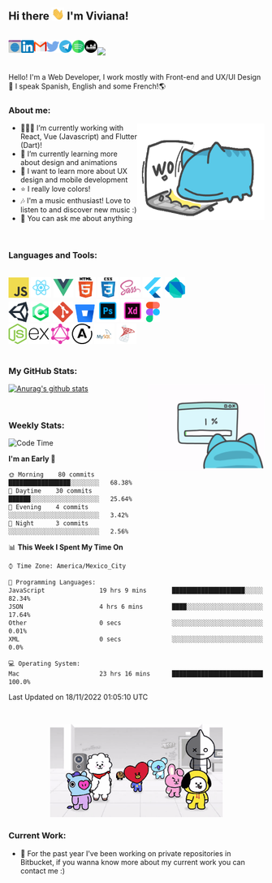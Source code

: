 <!--**vivavv/vivavv** -->

## Hi there <img src="images/hi.gif" width="25px"> I'm Viviana!

<br/>
<!-- Buttons -->
<a href="https://vivavv.netlify.app/">
  <img align="left" alt="Portfolio" title="Portfolio" height="25" width="25" src="images/portfolio-img.svg">
</a>
<a href="https://www.linkedin.com/in/vivianavrc/">
  <img align="left" alt="LinkedIn" title="LinkedIn" height="25" width="25" src="images/linkedn-img.svg">
</a>
<a href="mailto:vivianavrc27@gmail.com">
 <img align="left" alt="Gmail" title="Gmail" height="25" width="25" src="images/gmail-img.svg">
</a>
<a href="https://twitter.com/ViviRod27">
 <img align="left" alt="Twitter" title="Twitter" height="25" width="25" src="images/twitter-img.svg">
</a>
<a href="https://t.me/vivavv">
 <img align="left" alt="Telegram" title="Telegram" height="25" width="25" src="images/telegram-img.svg">
</a>
<a href="https://open.spotify.com/user/vivavv">
 <img align="left" alt="Spotify" title="Spotify" height="25" width="25" src="images/spotify-img.svg">
</a>
<a href="https://www.deezer.com/es/profile/2164992848">
 <img align="left" alt="Deezer" title="Deezer" height="25" width="25" src="images/deezer-img.svg">
</a>
</span>

![](https://komarev.com/ghpvc/?username=vivavv&color=blueviolet&label=views)

<br />
<span>
Hello! I'm a Web Developer, I work mostly with Front-end and UX/UI Design👾 I speak Spanish, English and some French!🌎
</span>

<!-- Description -->

### About me:

<img src="images/capoo-work.gif" width="250" height="190" align="right" alt="capoo-work-gif"/>

- 👩🏻‍💻 I’m currently working with React, Vue (Javascript) and Flutter (Dart)!
- 🚀 I’m currently learning more about design and animations
- 🔎 I want to learn more about UX design and mobile development
- ⭐️ I really love colors!
- 🎶 I'm a music enthusiast! Love to listen to and discover new music :)
- 💬 You can ask me about anything

<br />
<!-- Languages and Tools -->

### Languages and Tools:

<br />
<code><img height="40" src="images/javascript-icon.png" alt="javascript"></code>
<code><img height="40" src="images/react-icon.png" alt="react"></code>
<code><img height="40" src="images/vue-icon.png" alt="vue"></code>
<code><img height="40" src="images/html-icon.png" alt="html"></code>
<code><img height="40" src="images/css-icon.png" alt="css"></code>
<code><img height="40" src="images/sass-icon.png" alt="sass"></code>
<code><img height="40" src="images/flutter-icon.svg" alt="flutter"></code>
<code><img height="40" src="images/dartlang-icon.svg" alt="dart"></code>
<br />
<code><img height="40" src="images/unity-icon.svg" alt="unity"></code>
<code><img height="40" src="images/c-sharp-icon.png" alt="csharp"></code>
<code><img height="40" src="images/git-icon.svg" alt="git"></code>
<code><img height="35" src="images/bitbucket-icon.svg" alt="bitbucket"></code>
<code><img height="45" src="images/adobe-photoshop-icon.png" alt="photoshop"></code>
<code><img height="45" src="images/adobe-xd-icon.png" alt="xd"></code>
<code><img height="40" src="images/figma-icon.png" alt="xd"></code>
<br />
<code><img height="40" src="images/nodejs-icon.svg" alt="node"></code>
<code><img height="40" src="images/expressjs-icon.svg" alt="expressjs"></code>
<code><img height="40" src="images/graphql-icon.svg" alt="node"></code>
<code><img height="40" src="images/apollo-icon.svg" alt="node"></code>
<code><img height="40" src="images/mysql-icon.png" alt="mysql"></code>
<code><img height="40" src="images/sql-server-icon.png" alt="mssql"></code>

<br />
<br />

<!-- Stats -->

### My GitHub Stats:

<img src="images/capoo-error.gif" width="230" height="170" alt="capoo-error-gif" align="right"/>

[![Anurag's github stats](https://github-readme-stats.vercel.app/api?username=vivavv&count_private=true&show_icons=true&theme=material-palenight)](https://github.com/anuraghazra/github-readme-stats)

<br />

### Weekly Stats:

<!--START_SECTION:waka-->
![Code Time](http://img.shields.io/badge/Code%20Time-1%2C961%20hrs%2042%20mins-blue)

**I'm an Early 🐤** 

```text
🌞 Morning    80 commits     █████████████████░░░░░░░░   68.38% 
🌆 Daytime    30 commits     ██████░░░░░░░░░░░░░░░░░░░   25.64% 
🌃 Evening    4 commits      ░░░░░░░░░░░░░░░░░░░░░░░░░   3.42% 
🌙 Night      3 commits      ░░░░░░░░░░░░░░░░░░░░░░░░░   2.56%

```


📊 **This Week I Spent My Time On** 

```text
⌚︎ Time Zone: America/Mexico_City

💬 Programming Languages: 
JavaScript               19 hrs 9 mins       ████████████████████░░░░░   82.34% 
JSON                     4 hrs 6 mins        ████░░░░░░░░░░░░░░░░░░░░░   17.64% 
Other                    0 secs              ░░░░░░░░░░░░░░░░░░░░░░░░░   0.01% 
XML                      0 secs              ░░░░░░░░░░░░░░░░░░░░░░░░░   0.0%

💻 Operating System: 
Mac                      23 hrs 16 mins      █████████████████████████   100.0%

```


 Last Updated on 18/11/2022 01:05:10 UTC
<!--END_SECTION:waka-->

<br />
<p align="center">
  <img width="340" height="183" alt="bt21-gif" src="images/bt21-go-go.gif">
</p>

### Current Work:
- 📣 For the past year I've been working on private repositories in Bitbucket, if you wanna know more about my current work you can contact me :)
